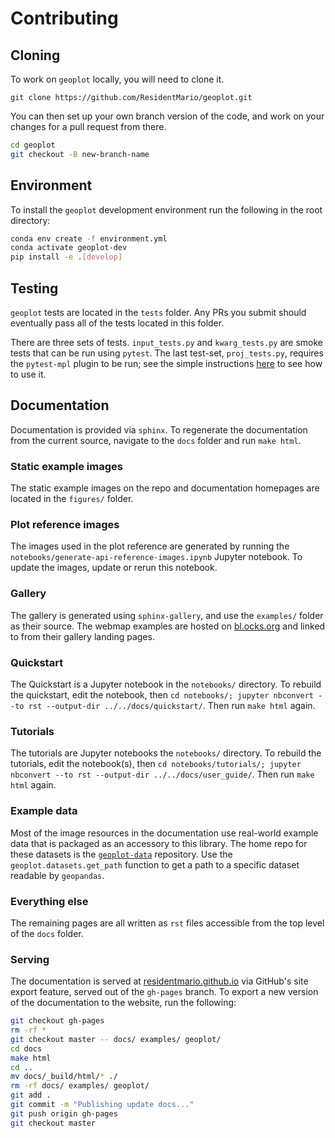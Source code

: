# Contributing

## Cloning

To work on `geoplot` locally, you will need to clone it.

```git
git clone https://github.com/ResidentMario/geoplot.git
```

You can then set up your own branch version of the code, and work on your changes for a pull request from there.

```bash
cd geoplot
git checkout -B new-branch-name
```

## Environment

To install the `geoplot` development environment run the following in the root directory:

```bash
conda env create -f environment.yml
conda activate geoplot-dev
pip install -e .[develop]
```

## Testing

`geoplot` tests are located in the `tests` folder. Any PRs you submit should eventually pass all of the tests located in this folder.

There are three sets of tests. `input_tests.py` and `kwarg_tests.py` are smoke tests that can be run using `pytest`. The last test-set, `proj_tests.py`, requires the `pytest-mpl` plugin to be run; see the simple instructions [here](https://github.com/matplotlib/pytest-mpl#using) to see how to use it.

## Documentation

Documentation is provided via `sphinx`. To regenerate the documentation from the current source, navigate to the `docs` folder and run `make html`.

### Static example images

The static example images on the repo and documentation homepages are located in the `figures/` folder.

### Plot reference images

The images used in the plot reference are generated by running the  `notebooks/generate-api-reference-images.ipynb` Jupyter notebook. To update the images, update or rerun this notebook.

### Gallery

The gallery is generated using `sphinx-gallery`, and use the `examples/` folder as their source. The webmap examples are hosted on [bl.ocks.org](http://bl.ocks.org/) and linked to from their gallery landing pages.

### Quickstart

The Quickstart is a Jupyter notebook in the `notebooks/` directory. To rebuild the quickstart, edit the notebook, then `cd notebooks/; jupyter nbconvert --to rst --output-dir ../../docs/quickstart/`. Then run `make html` again.

### Tutorials

The tutorials are Jupyter notebooks the `notebooks/` directory. To rebuild the tutorials, edit the notebook(s), then `cd notebooks/tutorials/; jupyter nbconvert --to rst --output-dir ../../docs/user_guide/`. Then run `make html` again.

### Example data

Most of the image resources in the documentation use real-world example data that is packaged as an accessory to this library. The home repo for these datasets is the [`geoplot-data`](https://github.com/ResidentMario/geoplot-data) repository. Use the `geoplot.datasets.get_path` function to get a path to a specific dataset readable by `geopandas`.

### Everything else

The remaining pages are all written as `rst` files accessible from the top level of the `docs` folder.

### Serving

The documentation is served at [residentmario.github.io](https://residentmario.github.io/geoplot/index.html) via GitHub's site export feature, served out of the `gh-pages` branch. To export a new version of the documentation to the website, run the following:

```bash
git checkout gh-pages
rm -rf *
git checkout master -- docs/ examples/ geoplot/
cd docs
make html
cd ..
mv docs/_build/html/* ./
rm -rf docs/ examples/ geoplot/
git add .
git commit -m "Publishing update docs..."
git push origin gh-pages
git checkout master
```
